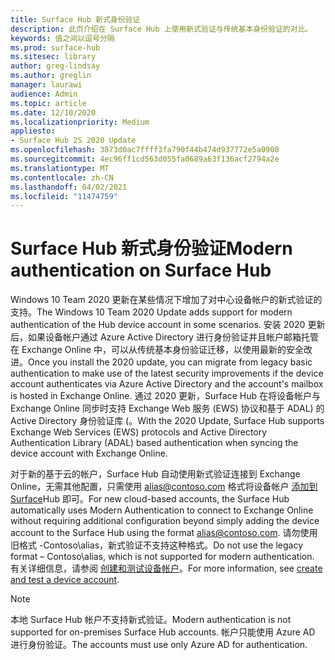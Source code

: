 ```yaml
---
title: Surface Hub 新式身份验证
description: 此页介绍在 Surface Hub 上使用新式验证与传统基本身份验证的对比。
keywords: 值之间以逗号分隔
ms.prod: surface-hub
ms.sitesec: library
author: greg-lindsay
ms.author: greglin
manager: laurawi
audience: Admin
ms.topic: article
ms.date: 12/10/2020
ms.localizationpriority: Medium
appliesto:
- Surface Hub 2S 2020 Update
ms.openlocfilehash: 3873d0ac7ffff3fa790f44b474d937772e5a0900
ms.sourcegitcommit: 4ec96ff1cd563d055fa0689a63f136acf2794a2e
ms.translationtype: MT
ms.contentlocale: zh-CN
ms.lasthandoff: 04/02/2021
ms.locfileid: "11474759"
---
```

# <a name="modern-authentication-on-surface-hub"></a><span data-ttu-id="c3401-104">Surface Hub 新式身份验证</span><span class="sxs-lookup"><span data-stu-id="c3401-104">Modern authentication on Surface Hub</span></span>

<span data-ttu-id="c3401-105">Windows 10 Team 2020 更新在某些情况下增加了对中心设备帐户的新式验证的支持。</span><span class="sxs-lookup"><span data-stu-id="c3401-105">The Windows 10 Team 2020 Update adds support for modern authentication of the Hub device account in some scenarios.</span></span> <span data-ttu-id="c3401-106">安装 2020 更新后，如果设备帐户通过 Azure Active Directory 进行身份验证并且帐户邮箱托管在 Exchange Online 中，可以从传统基本身份验证迁移，以使用最新的安全改进。</span><span class="sxs-lookup"><span data-stu-id="c3401-106">Once you install the 2020 update, you can migrate from legacy basic authentication to make use of the latest security improvements if the device account authenticates via Azure Active Directory and the account's mailbox is hosted in Exchange Online.</span></span> <span data-ttu-id="c3401-107">通过 2020 更新，Surface Hub 在将设备帐户与 Exchange Online 同步时支持 Exchange Web 服务 (EWS) 协议和基于 ADAL) 的 Active Directory 身份验证库 (。</span><span class="sxs-lookup"><span data-stu-id="c3401-107">With the 2020 Update, Surface Hub supports Exchange Web Services (EWS) protocols and Active Directory Authentication Library (ADAL) based authentication when syncing the device account with Exchange Online.</span></span>

<span data-ttu-id="c3401-108">对于新的基于云的帐户，Surface Hub 自动使用新式验证连接到 Exchange Online，无需其他配置，只需使用 alias@contoso.com 格式将设备帐户 [添加到 Surface](mailto:alias@contoso.com)Hub 即可。</span><span class="sxs-lookup"><span data-stu-id="c3401-108">For new cloud-based accounts, the Surface Hub automatically uses Modern Authentication to connect to Exchange Online without requiring additional configuration beyond simply adding the device account to the Surface Hub using the format [alias@contoso.com](mailto:alias@contoso.com).</span></span> <span data-ttu-id="c3401-109">请勿使用旧格式 -Contoso\alias，新式验证不支持这种格式。</span><span class="sxs-lookup"><span data-stu-id="c3401-109">Do not use the legacy format – Contoso\alias, which is not supported for modern authentication.</span></span> <span data-ttu-id="c3401-110">有关详细信息，请参阅 [创建和测试设备帐户](create-and-test-a-device-account-surface-hub.md)。</span><span class="sxs-lookup"><span data-stu-id="c3401-110">For more information, see [create and test a device account](create-and-test-a-device-account-surface-hub.md).</span></span>

> [!NOTE]
> <span data-ttu-id="c3401-111">本地 Surface Hub 帐户不支持新式验证。</span><span class="sxs-lookup"><span data-stu-id="c3401-111">Modern authentication is not supported for on-premises Surface Hub accounts.</span></span> <span data-ttu-id="c3401-112">帐户只能使用 Azure AD 进行身份验证。</span><span class="sxs-lookup"><span data-stu-id="c3401-112">The accounts must use only Azure AD for authentication.</span></span>
